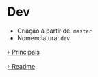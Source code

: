 # Dev

- Criação a partir de: `master`
- Nomenclatura: `dev` 

[&#65513; Principais](https://github.com/doc-solutions/documentation-gitflow/blob/master/source/branches/main.md)

[&#65513; Readme](https://github.com/doc-solutions/documentation-gitflow/blob/master/README.md)